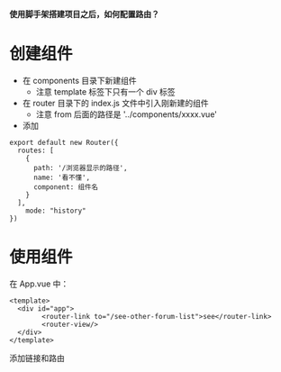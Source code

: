 **使用脚手架搭建项目之后，如何配置路由？**



# 创建组件

- 在 components 目录下新建组件
  - 注意 template 标签下只有一个 div 标签
- 在 router 目录下的 index.js 文件中引入刚新建的组件
  - 注意 from 后面的路径是 '../components/xxxx.vue'
- 添加

```vue
export default new Router({
  routes: [
    {
      path: '/浏览器显示的路径',
      name: '看不懂',
      component: 组件名
    }
  ],
	mode: "history"
})
```



# 使用组件

在 App.vue 中：

```vue
<template>
  <div id="app">
		<router-link to="/see-other-forum-list">see</router-link>
    	<router-view/>
  </div>
</template>
```

添加链接和路由
